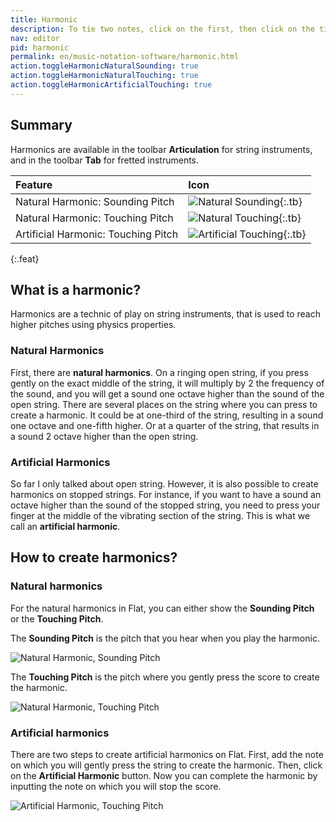 ```yaml
---
title: Harmonic
description: To tie two notes, click on the first, then click on the tie tool. Only notes with the same pitch can be tied.
nav: editor
pid: harmonic
permalink: en/music-notation-software/harmonic.html
action.toggleHarmonicNaturalSounding: true
action.toggleHarmonicNaturalTouching: true
action.toggleHarmonicArtificialTouching: true
---
```


## Summary

Harmonics are available in the toolbar **Articulation** for string instruments, and in the toolbar **Tab** for fretted instruments. 

| Feature                             | Icon |
|:------------------------------------|:-----|
| Natural Harmonic: Sounding Pitch    | ![Natural Sounding](https://prod.flat-cdn.com/img/icons/editorActions/harmonicNaturalSounding.svg){:.tb} |
| Natural Harmonic: Touching Pitch    | ![Natural Touching](https://prod.flat-cdn.com/img/icons/editorActions/harmonicNaturalTouching.svg){:.tb} |
| Artificial Harmonic: Touching Pitch | ![Artificial Touching](https://prod.flat-cdn.com/img/icons/editorActions/harmonicArtificialTouching.svg){:.tb} |
{:.feat}

## What is a harmonic?

Harmonics are a technic of play on string instruments, that is used to reach higher pitches using physics properties. 

### Natural Harmonics
First, there are **natural harmonics**. On a ringing open string, if you press gently on the exact middle of the string, it will multiply by 2 the frequency of the sound, and you will get a sound one octave higher than the sound of the open string. 
There are several places on the string where you can press to create a harmonic. It could be at one-third of the string, resulting in a sound one octave and one-fifth higher. Or at a quarter of the string, that results in a sound 2 octave higher than the open string. 

### Artificial Harmonics
So far I only talked about open string. However, it is also possible to create harmonics on stopped strings. For instance, if you want to have a sound an octave higher than the sound of the stopped string, you need to press your finger at the middle of the vibrating section of 
the string. This is what we call an **artificial harmonic**. 


## How to create harmonics?

### Natural harmonics
For the natural harmonics in Flat, you can either show the **Sounding Pitch** or the **Touching Pitch**. 

The **Sounding Pitch** is the pitch that you hear when you play the harmonic. 

![Natural Harmonic, Sounding Pitch](/help/assets/img/editor/harmonic-natural-sounding.gif)

The **Touching Pitch** is the pitch where you gently press the score to create the harmonic. 

![Natural Harmonic, Touching Pitch](/help/assets/img/editor/harmonic-natural-touching.gif)

### Artificial harmonics
There are two steps to create artificial harmonics on Flat. First, add the note on which you will gently press the string to create the harmonic. Then, click on the **Artificial Harmonic** button. 
Now you can complete the harmonic by inputting the note on which you will stop the score. 

![Artificial Harmonic, Touching Pitch](/help/assets/img/editor/harmonic-artificial-touching.gif)
